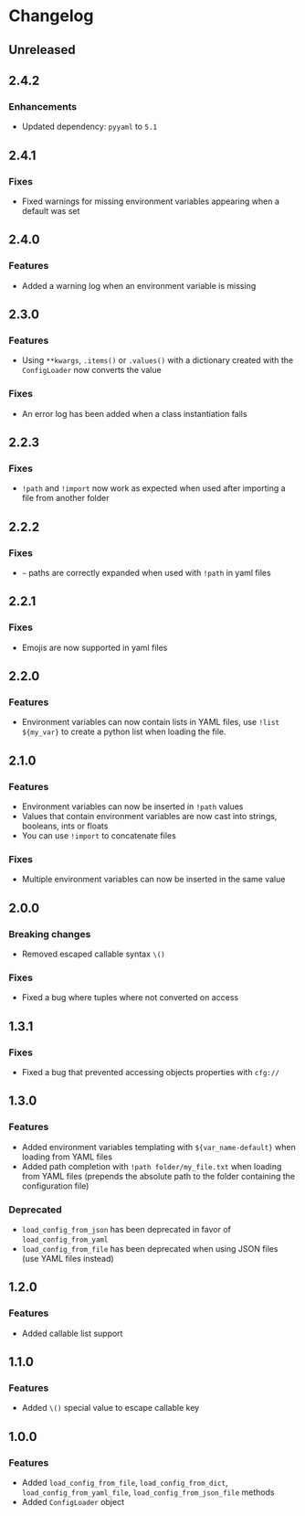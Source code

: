 # Changelog
## Unreleased
## 2.4.2
### Enhancements
- Updated dependency: `pyyaml` to `5.1`


## 2.4.1
### Fixes
- Fixed warnings for missing environment variables appearing when a default was set


## 2.4.0
### Features
- Added a warning log when an environment variable is missing


## 2.3.0
### Features
- Using `**kwargs`, `.items()` or `.values()` with a dictionary created with the `ConfigLoader` now converts the value

### Fixes
- An error log has been added when a class instantiation fails


## 2.2.3
### Fixes
- `!path` and `!import` now work as expected when used after importing a file from another folder


## 2.2.2
### Fixes
- `~` paths are correctly expanded when used with `!path` in yaml files


## 2.2.1
### Fixes
- Emojis are now supported in yaml files


## 2.2.0
### Features
- Environment variables can now contain lists in YAML files, use `!list ${my_var}` to create a python list when loading
the file.


## 2.1.0
### Features
- Environment variables can now be inserted in `!path` values
- Values that contain environment variables are now cast into strings, booleans, ints or floats
- You can use `!import` to concatenate files

### Fixes
- Multiple environment variables can now be inserted in the same value


## 2.0.0
### Breaking changes
- Removed escaped callable syntax `\()`

### Fixes
- Fixed a bug where tuples where not converted on access


## 1.3.1
### Fixes
- Fixed a bug that prevented accessing objects properties with `cfg://`


## 1.3.0
### Features
- Added environment variables templating with `${var_name-default}` when loading from YAML files
- Added path completion with `!path folder/my_file.txt` when loading from YAML files
(prepends the absolute path to the folder containing the configuration file)

### Deprecated
- `load_config_from_json` has been deprecated in favor of `load_config_from_yaml`
- `load_config_from_file` has been deprecated when using JSON files (use YAML files instead)


## 1.2.0
### Features
- Added callable list support


## 1.1.0
### Features
- Added `\()` special value to escape callable key


## 1.0.0
### Features
- Added `load_config_from_file`, `load_config_from_dict`, `load_config_from_yaml_file`,
`load_config_from_json_file` methods
- Added `ConfigLoader` object
